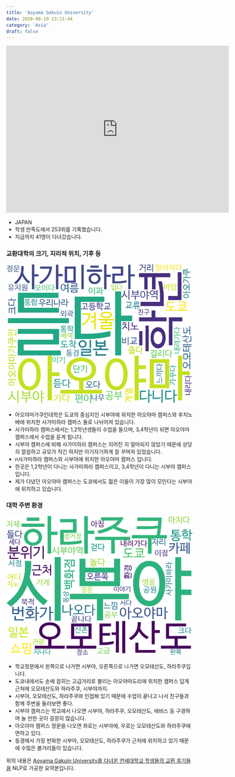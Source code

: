 ```yaml
---
title: 'Aoyama Gakuin University'
date: 2020-08-19 13:11:44
category: 'Asia'
draft: false
---
```


<iframe
width="600"
height="450"
frameborder="0" style="border:0"
src="https://www.google.com/maps/embed/v1/place?key=AIzaSyC9e1AME-pVmWC4hBpFdu5S4dKzyepa3HQ&q=Aoyama+Gakuin+University&center=35.6604069,139.7095165&zoom=14" allowfullscreen>
</iframe>


* JAPAN
* 학생 만족도에서 253위를 기록했습니다.
* 지금까지 41명이 다녀갔습니다. 

### 교환대학의 크기, 지리적 위치, 기후 등

![gen_info-WordCloud](../univ_wordclouds_okt/gen_info/JP000002_gen_info_okt.png)

* 아오야마가쿠인대학은 도쿄의 중심지인 시부야에 위치한 아오야마 캠퍼스와 후치노베에 위치한 사가미하라 캠퍼스 둘로 나뉘어져 있습니다.
* 사가미하라 캠퍼스에서는 1,2학년생들이 수업을 들으며, 3,4학년이 되면 아오야마 캠퍼스에서 수업을 듣게 됩니다.
* 시부야 캠퍼스에 비해 사가미하라 캠퍼스는 지어진 지 얼마되지 않았기 때문에 상당히 깔끔하고 규모가 작긴 하지만 아기자기하게 잘 꾸며져 있었습니다.
* n사가미하라 캠퍼스와 시부야에 위치한 아오야마 캠퍼스 입니다.
* 한곳은 1,2학년이 다니는 사가미하라 캠퍼스이고, 3,4학년이 다니는 시부야 캠퍼스입니다.
* 제가 다녔던 아오야마 캠퍼스는 도쿄에서도 젊은 이들이 가장 많이 모인다는 시부야에 위치하고 있습니다.


### 대학 주변 환경

![env_info-WordCloud](../univ_wordclouds_okt/env_info/JP000002_env_info_okt.png)

* 학교정문에서 왼쪽으로 나가면 시부야, 오른쪽으로 나가면 오모테산도, 하라주쿠입니다.
* 도쿄내에서도 손에 꼽히는 고급거리로 불리는 아오야마도리에 위치한 캠퍼스 답게 근처에 오모테산도와 하라주쿠, 시부야까지.
* 시부야, 오모테산도, 하라주쿠와 인접해 있기 때문에 수업이 끝나고 나서 친구들과 함께 주변을 둘러보면 좋다.
* 시부야 캠퍼스는 학교에서 나오면 시부야, 하라주쿠, 오모테산도, 에비스 등 구경하며 놀 만한 곳이 굉장히 많습니다.
* 아오야마 캠퍼스 정문을 나오면 좌로는 시부야에, 우로는 오모테산도와 하라주쿠에 면하고 있다.
* 동경에서 가장 번화한 시부야, 오모테산도, 하라주쿠가 근처에 위치하고 있기 때문에 수많은 볼거리들이 있습니다.


위의 내용은 [Aoyama Gakuin University를 다녀온 연세대학교 학생들의 교환 후기들을](http://oia.yonsei.ac.kr/partner/expReport.asp?ucode=JP000002&bgbn=A) NLP로 가공한 요약본입니다. 
